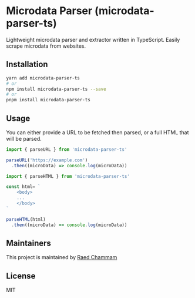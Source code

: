 # Microdata Parser (microdata-parser-ts)

Lightweight microdata parser and extractor written in TypeScript. Easily scrape microdata from websites.

## Installation

```sh
yarn add microdata-parser-ts
# or
npm install microdata-parser-ts --save
# or
pnpm install microdata-parser-ts
```

## Usage

You can either provide a URL to be fetched then parsed, or a full HTML that will be parsed.

```ts
import { parseURL } from 'microdata-parser-ts'

parseURL('https://example.com')
  .then((microData) => console.log(microData))
```

```ts
import { parseHTML } from 'microdata-parser-ts'

const html= `
    <body>
    ...
    </body>
`

parseHTML(html)
  .then((microData) => console.log(microData))
```

## Maintainers

This project is maintained by [Raed Chammam](https://raed.dev)

## License

MIT

